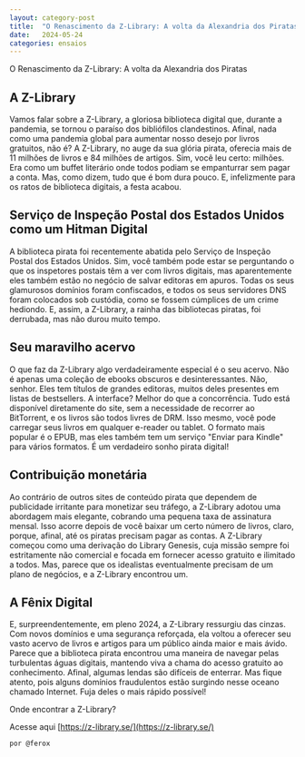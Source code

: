 ```yaml
---
layout: category-post
title:  "O Renascimento da Z-Library: A volta da Alexandria dos Piratas"
date:   2024-05-24
categories: ensaios
---
```


O Renascimento da Z-Library: A volta da Alexandria dos Piratas

## A Z-Library
Vamos falar sobre a Z-Library, a gloriosa biblioteca digital que, durante a pandemia, se tornou o paraíso dos bibliófilos clandestinos. Afinal, nada como uma pandemia global para aumentar nosso desejo por livros gratuitos, não é? A Z-Library, no auge da sua glória pirata, oferecia mais de 11 milhões de livros e 84 milhões de artigos. Sim, você leu certo: milhões. Era como um buffet literário onde todos podiam se empanturrar sem pagar a conta. Mas, como dizem, tudo que é bom dura pouco. E, infelizmente para os ratos de biblioteca digitais, a festa acabou.

## Serviço de Inspeção Postal dos Estados Unidos como um Hitman Digital
A biblioteca pirata foi recentemente abatida pelo Serviço de Inspeção Postal dos Estados Unidos. Sim, você também pode estar se perguntando o que os inspetores postais têm a ver com livros digitais, mas aparentemente eles também estão no negócio de salvar editoras em apuros. Todas os seus glamurosos domínios foram confiscados, e todos os seus servidores DNS foram colocados sob custódia, como se fossem cúmplices de um crime hediondo. E, assim, a Z-Library, a rainha das bibliotecas piratas, foi derrubada, mas não durou muito tempo.

## Seu maravilho acervo
O que faz da Z-Library algo verdadeiramente especial é o seu acervo. Não é apenas uma coleção de ebooks obscuros e desinteressantes. Não, senhor. Eles tem títulos de grandes editoras, muitos deles presentes em listas de bestsellers. A interface? Melhor do que a concorrência. Tudo está disponível diretamente do site, sem a necessidade de recorrer ao BitTorrent, e os livros são todos livres de DRM. Isso mesmo, você pode carregar seus livros em qualquer e-reader ou tablet. O formato mais popular é o EPUB, mas eles também tem um serviço "Enviar para Kindle" para vários formatos. É um verdadeiro sonho pirata digital!

## Contribuição monetária
Ao contrário de outros sites de conteúdo pirata que dependem de publicidade irritante para monetizar seu tráfego, a Z-Library adotou uma abordagem mais elegante, cobrando uma pequena taxa de assinatura mensal. Isso acorre depois de você baixar um certo número de livros, claro, porque, afinal, até os piratas precisam pagar as contas. A Z-Library começou como uma derivação do Library Genesis, cuja missão sempre foi estritamente não comercial e focada em fornecer acesso gratuito e ilimitado a todos. Mas, parece que os idealistas eventualmente precisam de um plano de negócios, e a Z-Library encontrou um.

## A Fênix Digital
E, surpreendentemente, em pleno 2024, a Z-Library ressurgiu das cinzas. Com novos domínios e uma segurança reforçada, ela voltou a oferecer seu vasto acervo de livros e artigos para um público ainda maior e mais ávido. Parece que a biblioteca pirata encontrou uma maneira de navegar pelas turbulentas águas digitais, mantendo viva a chama do acesso gratuito ao conhecimento. Afinal, algumas lendas são difíceis de enterrar. Mas fique atento, pois alguns domínios fraudulentos estão surgindo nesse oceano chamado Internet. Fuja deles o mais rápido possível!

Onde encontrar a Z-Library?

Acesse aqui [https://z-library.se/](https://z-library.se/)

```html
por @ferox
```
